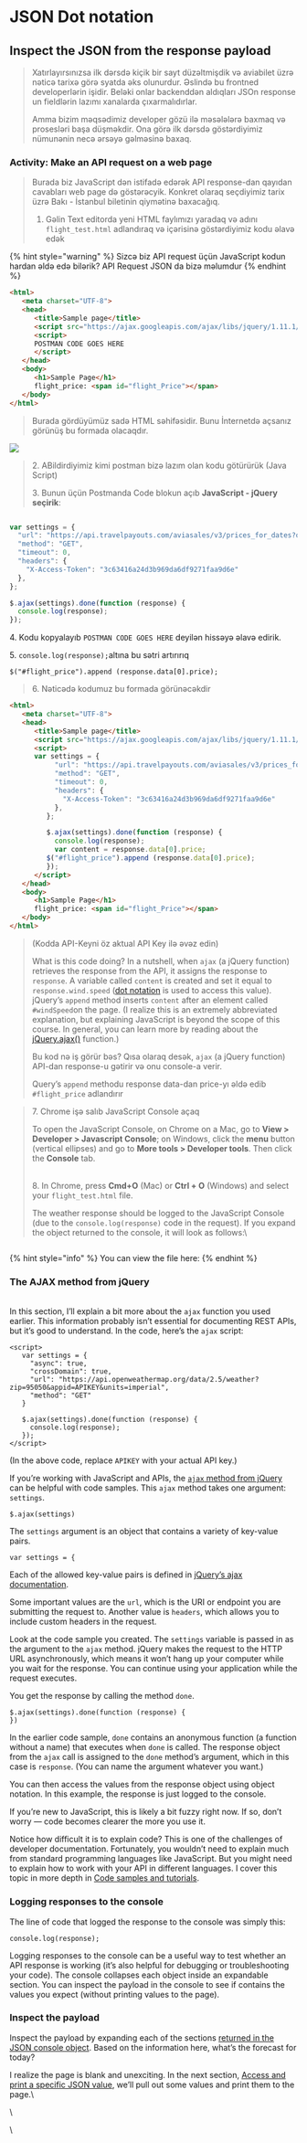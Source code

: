 # JSON Dot notation

## Inspect the JSON from the response payload

> Xatırlayırsınızsa ilk dərsdə kiçik bir sayt düzəltmişdik və aviabilet üzrə nəticə tarixə görə syatda əks olunurdur. Əslində bu frontned developerlərin işidir. Beləki onlar backenddən aldıqları JSOn response un fieldlərin lazımı xanalarda çıxarmalıdırlar.
>
> Amma bizim məqsədimiz developer gözü ilə məsələlərə baxmaq və prosesləri başa düşməkdir. Ona görə ilk dərsdə göstərdiyimiz nümunənin necə ərsəyə gəlməsinə baxaq.

### &#x20;Activity: Make an API request on a web page

> Burada biz JavaScript dən istifadə edərək API response-dan qayıdan cavabları web page də göstərəcyik. Konkret olaraq seçdiyimiz tarix üzrə Bakı - İstanbul biletinin qiymətinə baxacağıq.&#x20;
>
> 1. Gəlin Text editorda yeni HTML faylımızı yaradaq və adını `flight_test.html` adlandıraq və içərisinə göstərdiyimiz kodu əlavə edək

{% hint style="warning" %}
Sizcə biz API request üçün JavaScript kodun hardan əldə edə bilərik? API Request JSON da bizə məlumdur
{% endhint %}



```html
<html>
   <meta charset="UTF-8">
   <head>
      <title>Sample page</title>
      <script src="https://ajax.googleapis.com/ajax/libs/jquery/1.11.1/jquery.min.js"></script>
      <script>
      POSTMAN CODE GOES HERE
      </script>
   </head>
   <body>
      <h1>Sample Page</h1>
      flight_price: <span id="flight_Price"></span>
   </body>
</html>
```

> Burada gördüyümüz sadə HTML səhifəsidir. Bunu İnternetdə açsanız görünüş bu formada olacaqdır.

![](<../.gitbook/assets/image (6).png>)

> 2\. ABildirdiyimiz kimi postman bizə lazım olan kodu götürürük (Java Script)
>
> 3\. Bunun üçün Postmanda Code blokun açıb **JavaScript - jQuery seçirik**:

<figure><img src="https://lh4.googleusercontent.com/UH8Yy4R6DdJOAMyz3Ko16JRMLUxJB_6gLEec9mhDOJ3J7cF_24wjD_Lxru_SabKT7ofYVbmsMyg9g0cxlBeSYZHnR9BJj9NrTxM5k6frB828XT5QGmuueiURqYKFuc9O-vzlqilH3r1XrZZ-Ta350X4EE80jPS6CVdCm1UqeR3-mTDzBuQpjn3OuEzV1McB95OM" alt=""><figcaption></figcaption></figure>

```javascript
var settings = {
  "url": "https://api.travelpayouts.com/aviasales/v3/prices_for_dates?origin=GYD&destination=IST&departure_at=2023-03-26&unique=false&sorting=price&direct=false&currency=rub&limit=30&page=1&one_way=true&token=3c63416a24d3b969da6df9271faa9d6e",
  "method": "GET",
  "timeout": 0,
  "headers": {
    "X-Access-Token": "3c63416a24d3b969da6df9271faa9d6e"
  },
};

$.ajax(settings).done(function (response) {
  console.log(response);
});
```

4\. Kodu kopyalayıb `POSTMAN CODE GOES HERE` deyilən hissəyə əlavə edirik.

5\. `console.log(response);`altına bu sətri artırırıq

```
$("#flight_price").append (response.data[0].price);
```

> 6\. Nəticədə kodumuz bu formada görünəcəkdir

```html
<html>
   <meta charset="UTF-8">
   <head>
      <title>Sample page</title>
      <script src="https://ajax.googleapis.com/ajax/libs/jquery/1.11.1/jquery.min.js"></script>
      <script>
      var settings = {
           "url": "https://api.travelpayouts.com/aviasales/v3/prices_for_dates?origin=GYD&destination=IST&departure_at=2023-03-26&unique=false&sorting=price&direct=false&currency=rub&limit=30&page=1&one_way=true&token=3c63416a24d3b969da6df9271faa9d6e",
           "method": "GET",
           "timeout": 0,
           "headers": {
             "X-Access-Token": "3c63416a24d3b969da6df9271faa9d6e"
           },
         };

         $.ajax(settings).done(function (response) {
           console.log(response);
           var content = response.data[0].price;
         $("#flight_price").append (response.data[0].price);
         });
      </script>
   </head>
   <body>
      <h1>Sample Page</h1>
      flight_price: <span id="flight_Price"></span>
   </body>
</html>
```

> (Kodda API-Keyni öz aktual API Key ilə əvəz edin)
>
> What is this code doing? In a nutshell, when `ajax` (a jQuery function) retrieves the response from the API, it assigns the response to `response`. A variable called `content` is created and set it equal to `response.wind.speed` ([dot notation](https://idratherbewriting.com/learnapidoc/docapis\_diving\_into\_dot\_notation.html) is used to access this value). jQuery’s `append` method inserts `content` after an element called `#windSpeed`on the page. (I realize this is an extremely abbreviated explanation, but explaining JavaScript is beyond the scope of this course. In general, you can learn more by reading about the [jQuery.ajax()](https://api.jquery.com/jquery.ajax/) function.)
>
> Bu kod nə iş görür bəs? Qısa olaraq desək, `ajax` (a jQuery function) API-dan response-u gətirir və onu console-a verir.&#x20;
>
> Query’s `append` methodu response data-dan price-yı əldə edib `#flight_price` adlandırır

> 7\. Chrome işə salıb JavaScript Console açaq
>
> To open the JavaScript Console, on Chrome on a Mac, go to **View > Developer > Javascript Console**; on Windows, click the **menu** button (vertical ellipses) and go to **More tools > Developer tools**. Then click the **Console** tab.
>
> \
> 8\. In Chrome, press **Cmd+O** (Mac) or **Ctrl + O** (Windows) and select your `flight_test.html` file.
>
> The weather response should be logged to the JavaScript Console (due to the `console.log(response)` code in the request). If you expand the object returned to the console, it will look as follows:\
>

<figure><img src="../.gitbook/assets/image.png" alt=""><figcaption></figcaption></figure>

{% hint style="info" %}
You can view the file here:
{% endhint %}

### The AJAX method from jQuery

\
In this section, I’ll explain a bit more about the `ajax` function you used earlier. This information probably isn’t essential for documenting REST APIs, but it’s good to understand. In the code, here’s the `ajax` script:

```
<script>
   var settings = {
     "async": true,
     "crossDomain": true,
     "url": "https://api.openweathermap.org/data/2.5/weather?zip=95050&appid=APIKEY&units=imperial",
     "method": "GET"
   }

   $.ajax(settings).done(function (response) {
     console.log(response);
   });
</script>
```

(In the above code, replace `APIKEY` with your actual API key.)

If you’re working with JavaScript and APIs, the [`ajax` method from jQuery](https://api.jquery.com/jquery.ajax) can be helpful with code samples. This `ajax` method takes one argument: `settings`.

```
$.ajax(settings)
```

The `settings` argument is an object that contains a variety of key-value pairs.

```
var settings = {

```

Each of the allowed key-value pairs is defined in [jQuery’s ajax documentation](https://api.jquery.com/jquery.ajax/#jQuery-ajax-settings).

Some important values are the `url`, which is the URI or endpoint you are submitting the request to. Another value is `headers`, which allows you to include custom headers in the request.

Look at the code sample you created. The `settings` variable is passed in as the argument to the `ajax` method. jQuery makes the request to the HTTP URL asynchronously, which means it won’t hang up your computer while you wait for the response. You can continue using your application while the request executes.

You get the response by calling the method `done`.

```
$.ajax(settings).done(function (response) {
})
```

In the earlier code sample, `done` contains an anonymous function (a function without a name) that executes when `done` is called. The response object from the `ajax` call is assigned to the `done` method’s argument, which in this case is `response`. (You can name the argument whatever you want.)

You can then access the values from the response object using object notation. In this example, the response is just logged to the console.

If you’re new to JavaScript, this is likely a bit fuzzy right now. If so, don’t worry — code becomes clearer the more you use it.

Notice how difficult it is to explain code? This is one of the challenges of developer documentation. Fortunately, you wouldn’t need to explain much from standard programming languages like JavaScript. But you might need to explain how to work with your API in different languages. I cover this topic in more depth in [Code samples and tutorials](https://idratherbewriting.com/learnapidoc/docapis\_codesamples\_bestpractices.html).

### Logging responses to the console

The line of code that logged the response to the console was simply this:

```
console.log(response);
```

Logging responses to the console can be a useful way to test whether an API response is working (it’s also helpful for debugging or troubleshooting your code). The console collapses each object inside an expandable section. You can inspect the payload in the console to see if contains the values you expect (without printing values to the page).

### &#x20;Inspect the payload

Inspect the payload by expanding each of the sections [returned in the JSON console object](https://idratherbewriting.com/learnapidoc/assets/files/weather-plain.html). Based on the information here, what’s the forecast for today?

I realize the page is blank and unexciting. In the next section, [Access and print a specific JSON value](https://idratherbewriting.com/learnapidoc/docapis\_access\_json\_values.html), we’ll pull out some values and print them to the page.\


\


\
